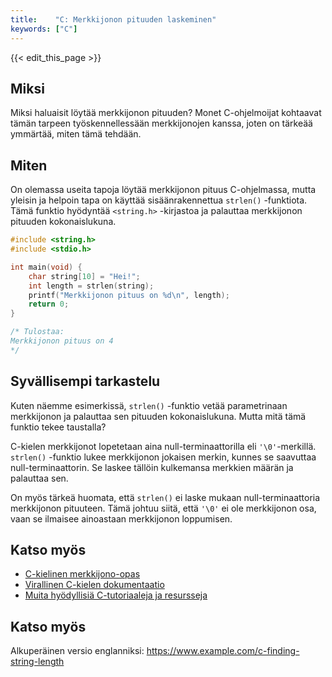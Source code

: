 ```yaml
---
title:    "C: Merkkijonon pituuden laskeminen"
keywords: ["C"]
---
```


{{< edit_this_page >}}

## Miksi

Miksi haluaisit löytää merkkijonon pituuden? Monet C-ohjelmoijat kohtaavat tämän tarpeen työskennellessään merkkijonojen kanssa, joten on tärkeää ymmärtää, miten tämä tehdään.

## Miten

On olemassa useita tapoja löytää merkkijonon pituus C-ohjelmassa, mutta yleisin ja helpoin tapa on käyttää sisäänrakennettua `strlen()` -funktiota. Tämä funktio hyödyntää `<string.h>` -kirjastoa ja palauttaa merkkijonon pituuden kokonaislukuna.

```C
#include <string.h>
#include <stdio.h>

int main(void) {
    char string[10] = "Hei!";
    int length = strlen(string);
    printf("Merkkijonon pituus on %d\n", length);
    return 0;
}

/* Tulostaa:
Merkkijonon pituus on 4
*/
```

## Syvällisempi tarkastelu

Kuten näemme esimerkissä, `strlen()` -funktio vetää parametrinaan merkkijonon ja palauttaa sen pituuden kokonaislukuna. Mutta mitä tämä funktio tekee taustalla?

C-kielen merkkijonot lopetetaan aina null-terminaattorilla eli `'\0'`-merkillä. `strlen()` -funktio lukee merkkijonon jokaisen merkin, kunnes se saavuttaa null-terminaattorin. Se laskee tällöin kulkemansa merkkien määrän ja palauttaa sen.

On myös tärkeä huomata, että `strlen()` ei laske mukaan null-terminaattoria merkkijonon pituuteen. Tämä johtuu siitä, että `'\0'` ei ole merkkijonon osa, vaan se ilmaisee ainoastaan merkkijonon loppumisen.

## Katso myös

- [C-kielinen merkkijono-opas](https://www.tutorialspoint.com/cprogramming/c_strings.htm)
- [Virallinen C-kielen dokumentaatio](https://devdocs.io/c/string/string-handling)
- [Muita hyödyllisiä C-tutoriaaleja ja resursseja](https://www.codementor.io/c/tutorials)

## Katso myös

Alkuperäinen versio englanniksi: https://www.example.com/c-finding-string-length